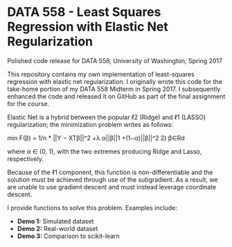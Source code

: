 DATA 558 - Least Squares Regression with Elastic Net Regularization
=================

Polished code release for DATA 558, University of Washington, Spring 2017

This repository contains my own implementation of least-squares regression with elastic net regularization. I originally wrote this code for the take-home portion of my DATA 558 Midterm in Spring 2017. I subsequently enhanced the code and released it on GitHub as part of the final assignment for the course.

Elastic Net is a hybrid between the popular ℓ2 (Ridge) and ℓ1 (LASSO) regularization; the minimization problem writes as follows:

min F(β) = 1/n * ||Y − XTβ||^2 +λ α||β||1 +(1−α)||β||^2 2)
β∈Rd

where α ∈ (0, 1), with the two extremes producing Ridge and Lasso, respectively.

Because of the ℓ1 component, this function is non-differentiable and the solution must be achieved through use of the subgradient. As a result, we are unable to use gradient descent and must instead leverage coordinate descent.

I provide functions to solve this problem. Examples include:

* **Demo 1:** Simulated dataset
* **Demo 2:** Real-world dataset
* **Demo 3:** Comparison to scikit-learn

